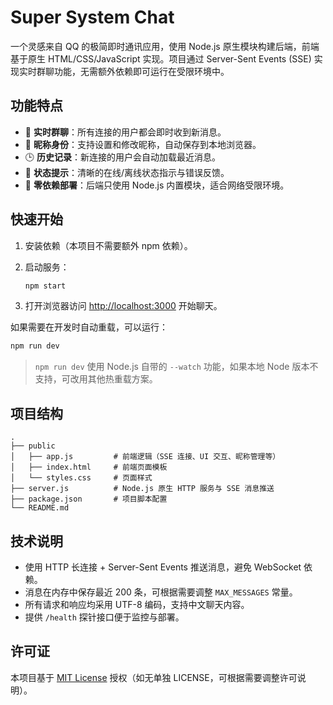 # Super System Chat

一个灵感来自 QQ 的极简即时通讯应用，使用 Node.js 原生模块构建后端，前端基于原生 HTML/CSS/JavaScript 实现。项目通过 Server-Sent Events (SSE) 实现实时群聊功能，无需额外依赖即可运行在受限环境中。

## 功能特点

- 📡 **实时群聊**：所有连接的用户都会即时收到新消息。
- 💬 **昵称身份**：支持设置和修改昵称，自动保存到本地浏览器。
- 🕒 **历史记录**：新连接的用户会自动加载最近消息。
- 🧭 **状态提示**：清晰的在线/离线状态指示与错误反馈。
- 🧱 **零依赖部署**：后端只使用 Node.js 内置模块，适合网络受限环境。

## 快速开始

1. 安装依赖（本项目不需要额外 npm 依赖）。
2. 启动服务：

   ```bash
   npm start
   ```

3. 打开浏览器访问 [http://localhost:3000](http://localhost:3000) 开始聊天。

如果需要在开发时自动重载，可以运行：

```bash
npm run dev
```

> `npm run dev` 使用 Node.js 自带的 `--watch` 功能，如果本地 Node 版本不支持，可改用其他热重载方案。

## 项目结构

```
.
├── public
│   ├── app.js         # 前端逻辑（SSE 连接、UI 交互、昵称管理等）
│   ├── index.html     # 前端页面模板
│   └── styles.css     # 页面样式
├── server.js          # Node.js 原生 HTTP 服务与 SSE 消息推送
├── package.json       # 项目脚本配置
└── README.md
```

## 技术说明

- 使用 HTTP 长连接 + Server-Sent Events 推送消息，避免 WebSocket 依赖。
- 消息在内存中保存最近 200 条，可根据需要调整 `MAX_MESSAGES` 常量。
- 所有请求和响应均采用 UTF-8 编码，支持中文聊天内容。
- 提供 `/health` 探针接口便于监控与部署。

## 许可证

本项目基于 [MIT License](./LICENSE) 授权（如无单独 LICENSE，可根据需要调整许可说明）。
